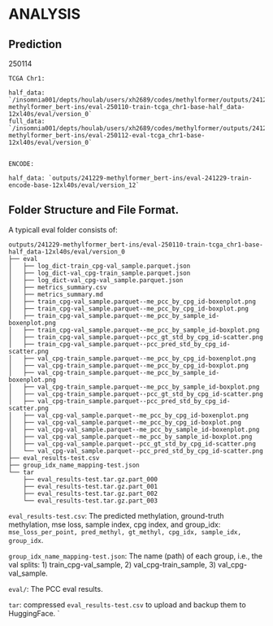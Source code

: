 # ANALYSIS

## Prediction 

250114

```
TCGA Chr1:

half_data: `/insomnia001/depts/houlab/users/xh2689/codes/methylformer/outputs/241229-methylformer_bert-ins/eval-250110-train-tcga_chr1-base-half_data-12xl40s/eval/version_0`
full_data: `/insomnia001/depts/houlab/users/xh2689/codes/methylformer/outputs/241229-methylformer_bert-ins/eval-250112-eval-tcga_chr1-base-12xl40s/eval/version_0`


ENCODE:

half_data: `outputs/241229-methylformer_bert-ins/eval-241229-train-encode-base-12xl40s/eval/version_12`
```

## Folder Structure and File Format.

A typicall eval folder consists of:
```
outputs/241229-methylformer_bert-ins/eval-250110-train-tcga_chr1-base-half_data-12xl40s/eval/version_0
├── eval
│   ├── log_dict-train_cpg-val_sample.parquet.json
│   ├── log_dict-val_cpg-train_sample.parquet.json
│   ├── log_dict-val_cpg-val_sample.parquet.json
│   ├── metrics_summary.csv
│   ├── metrics_summary.md
│   ├── train_cpg-val_sample.parquet--me_pcc_by_cpg_id-boxenplot.png
│   ├── train_cpg-val_sample.parquet--me_pcc_by_cpg_id-boxplot.png
│   ├── train_cpg-val_sample.parquet--me_pcc_by_sample_id-boxenplot.png
│   ├── train_cpg-val_sample.parquet--me_pcc_by_sample_id-boxplot.png
│   ├── train_cpg-val_sample.parquet--pcc_gt_std_by_cpg_id-scatter.png
│   ├── train_cpg-val_sample.parquet--pcc_pred_std_by_cpg_id-scatter.png
│   ├── val_cpg-train_sample.parquet--me_pcc_by_cpg_id-boxenplot.png
│   ├── val_cpg-train_sample.parquet--me_pcc_by_cpg_id-boxplot.png
│   ├── val_cpg-train_sample.parquet--me_pcc_by_sample_id-boxenplot.png
│   ├── val_cpg-train_sample.parquet--me_pcc_by_sample_id-boxplot.png
│   ├── val_cpg-train_sample.parquet--pcc_gt_std_by_cpg_id-scatter.png
│   ├── val_cpg-train_sample.parquet--pcc_pred_std_by_cpg_id-scatter.png
│   ├── val_cpg-val_sample.parquet--me_pcc_by_cpg_id-boxenplot.png
│   ├── val_cpg-val_sample.parquet--me_pcc_by_cpg_id-boxplot.png
│   ├── val_cpg-val_sample.parquet--me_pcc_by_sample_id-boxenplot.png
│   ├── val_cpg-val_sample.parquet--me_pcc_by_sample_id-boxplot.png
│   ├── val_cpg-val_sample.parquet--pcc_gt_std_by_cpg_id-scatter.png
│   └── val_cpg-val_sample.parquet--pcc_pred_std_by_cpg_id-scatter.png
├── eval_results-test.csv
├── group_idx_name_mapping-test.json
└── tar
    ├── eval_results-test.tar.gz.part_000
    ├── eval_results-test.tar.gz.part_001
    ├── eval_results-test.tar.gz.part_002
    └── eval_results-test.tar.gz.part_003
```

`eval_results-test.csv`: The predicted methylation, ground-truth methylation, mse loss, sample index, cpg index, and group_idx: `mse_loss_per_point, pred_methyl, gt_methyl, cpg_idx, sample_idx, group_idx`.

`group_idx_name_mapping-test.json`: The name (path) of each group, i.e., the val splits: 1) train_cpg-val_sample, 2) val_cpg-train_sample, 3) val_cpg-val_sample.

`eval/`: The PCC eval results.

`tar`: compressed `eval_results-test.csv` to upload and backup them to HuggingFace.
`